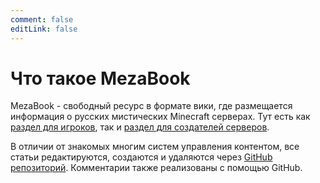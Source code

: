 ```yaml
---
comment: false
editLink: false
---
```


# Что такое MezaBook

MezaBook - свободный ресурс в формате вики, где размещается информация о русских мистических Minecraft серверах.
Тут есть как [раздел для игроков](/p/), так и [раздел для создателей серверов](/s/).

В отличии от знакомых многим систем управления контентом, все статьи редактируются, создаются и удаляются через
[GitHub репозиторий](https://github.com/MezaMC/MezaBook). Комментарии также реализованы с помощью GitHub.

